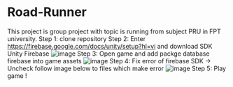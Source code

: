 # Road-Runner
This project is group project with topic is running from subject PRU in FPT university.
Step 1: clone repository
Step 2: Enter https://firebase.google.com/docs/unity/setup?hl=vi and download SDK Unity Firebase
![image](https://github.com/user-attachments/assets/2b7458f9-6c3f-43b5-bd72-271b06dea0b2)
Step 3: Open game and add packge database firebase into game assets
![image](https://github.com/user-attachments/assets/fc574ef8-e9bb-4bea-a37c-2d3e59a31af9)
Step 4: Fix error of firebase SDK -> Uncheck follow image below to files which make error
![image](https://github.com/user-attachments/assets/378d514e-818a-43eb-bf3c-664255883992)
Step 5: Play game !
